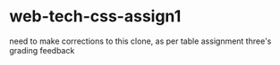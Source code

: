# web-tech-css-assign1

need to make corrections to this clone, as per table assignment three's grading feedback